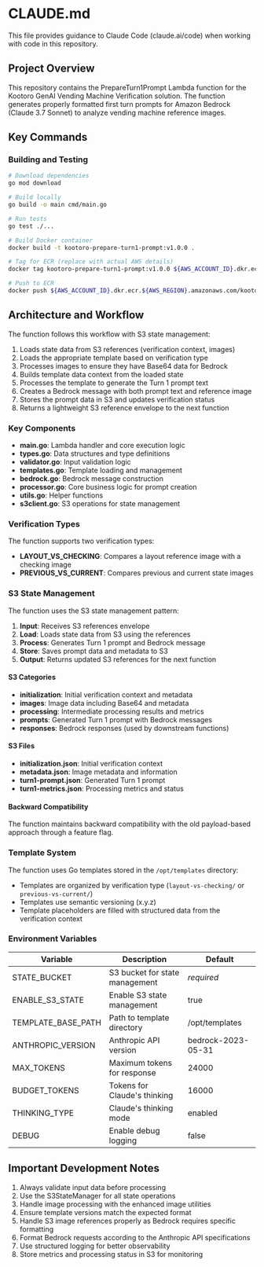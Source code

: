 # CLAUDE.md

This file provides guidance to Claude Code (claude.ai/code) when working with code in this repository.

## Project Overview

This repository contains the PrepareTurn1Prompt Lambda function for the Kootoro GenAI Vending Machine Verification solution. The function generates properly formatted first turn prompts for Amazon Bedrock (Claude 3.7 Sonnet) to analyze vending machine reference images.

## Key Commands

### Building and Testing

```bash
# Download dependencies
go mod download

# Build locally
go build -o main cmd/main.go

# Run tests
go test ./...

# Build Docker container
docker build -t kootoro-prepare-turn1-prompt:v1.0.0 .

# Tag for ECR (replace with actual AWS details)
docker tag kootoro-prepare-turn1-prompt:v1.0.0 ${AWS_ACCOUNT_ID}.dkr.ecr.${AWS_REGION}.amazonaws.com/kootoro-prepare-turn1-prompt:v1.0.0

# Push to ECR
docker push ${AWS_ACCOUNT_ID}.dkr.ecr.${AWS_REGION}.amazonaws.com/kootoro-prepare-turn1-prompt:v1.0.0
```

## Architecture and Workflow

The function follows this workflow with S3 state management:
1. Loads state data from S3 references (verification context, images)
2. Loads the appropriate template based on verification type
3. Processes images to ensure they have Base64 data for Bedrock
4. Builds template data context from the loaded state
5. Processes the template to generate the Turn 1 prompt text
6. Creates a Bedrock message with both prompt text and reference image
7. Stores the prompt data in S3 and updates verification status
8. Returns a lightweight S3 reference envelope to the next function

### Key Components

- **main.go**: Lambda handler and core execution logic
- **types.go**: Data structures and type definitions
- **validator.go**: Input validation logic
- **templates.go**: Template loading and management
- **bedrock.go**: Bedrock message construction
- **processor.go**: Core business logic for prompt creation
- **utils.go**: Helper functions
- **s3client.go**: S3 operations for state management

### Verification Types

The function supports two verification types:
- **LAYOUT_VS_CHECKING**: Compares a layout reference image with a checking image
- **PREVIOUS_VS_CURRENT**: Compares previous and current state images

### S3 State Management

The function uses the S3 state management pattern:
1. **Input**: Receives S3 references envelope
2. **Load**: Loads state data from S3 using the references
3. **Process**: Generates Turn 1 prompt and Bedrock message
4. **Store**: Saves prompt data and metadata to S3
5. **Output**: Returns updated S3 references for the next function

#### S3 Categories
- **initialization**: Initial verification context and metadata
- **images**: Image data including Base64 and metadata
- **processing**: Intermediate processing results and metrics
- **prompts**: Generated Turn 1 prompt with Bedrock messages
- **responses**: Bedrock responses (used by downstream functions)

#### S3 Files
- **initialization.json**: Initial verification context
- **metadata.json**: Image metadata and information
- **turn1-prompt.json**: Generated Turn 1 prompt
- **turn1-metrics.json**: Processing metrics and status

#### Backward Compatibility
The function maintains backward compatibility with the old payload-based approach through a feature flag.

### Template System

The function uses Go templates stored in the `/opt/templates` directory:
- Templates are organized by verification type (`layout-vs-checking/` or `previous-vs-current/`)
- Templates use semantic versioning (x.y.z)
- Template placeholders are filled with structured data from the verification context

### Environment Variables

| Variable | Description | Default |
|----------|-------------|---------|
| STATE_BUCKET | S3 bucket for state management | *required* |
| ENABLE_S3_STATE | Enable S3 state management | true |
| TEMPLATE_BASE_PATH | Path to template directory | /opt/templates |
| ANTHROPIC_VERSION | Anthropic API version | bedrock-2023-05-31 |
| MAX_TOKENS | Maximum tokens for response | 24000 |
| BUDGET_TOKENS | Tokens for Claude's thinking | 16000 |
| THINKING_TYPE | Claude's thinking mode | enabled |
| DEBUG | Enable debug logging | false |

## Important Development Notes

1. Always validate input data before processing
2. Use the S3StateManager for all state operations
3. Handle image processing with the enhanced image utilities
4. Ensure template versions match the expected format
5. Handle S3 image references properly as Bedrock requires specific formatting
6. Format Bedrock requests according to the Anthropic API specifications
7. Use structured logging for better observability
8. Store metrics and processing status in S3 for monitoring